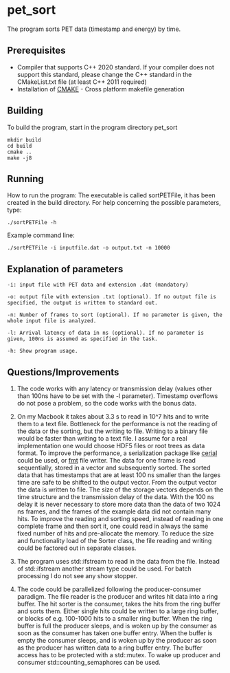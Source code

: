 
# pet_sort

The program sorts PET data (timestamp and energy) by time. 

## Prerequisites
- Compiler that supports C++ 2020 standard. If your compiler does not support this standard, please change the C++ standard in the CMakeList.txt file (at least C++ 2011 required)
- Installation of [CMAKE](https://cmake.org/) - Cross platform makefile generation

## Building

To build the program, start in the program directory pet_sort
```
mkdir build
cd build
cmake ..
make -j8
```

## Running
How to run the program:
The executable is called sortPETFile, it has been created in the build directory. For help concerning the possible parameters, type:
```
./sortPETFile -h
```

Example command line:
```
./sortPETFile -i inputfile.dat -o output.txt -n 10000
```

## Explanation of parameters
  
    -i: input file with PET data and extension .dat (mandatory)
    
    -o: output file with extension .txt (optional). If no output file is specified, the output is written to standard out.

    -n: Number of frames to sort (optional). If no parameter is given, the whole input file is analyzed.

    -l: Arrival latency of data in ns (optional). If no parameter is given, 100ns is assumed as specified in the task.

    -h: Show program usage.

## Questions/Improvements
1. The code works with any latency or transmission delay (values other than 100ns have to be set with the -l parameter). Timestamp overflows do not pose a problem, so the code works with the bonus data. 

2. On my Macbook it takes about 3.3 s to read in 10^7 hits and to write them to a text file. Bottleneck for the performance is not the reading of the data or the sorting, but the writing to file. Writing to a binary file would be faster than writing to a text file. I assume for a real implementation one would choose HDF5 files or root trees as data format. To improve the performance, a serialization package like [cerial](https://uscilab.github.io/cereal/serialization_functions.html) could be used, or [fmt]( https://github.com/fmtlib/fmt) file writer. The data for one frame is read sequentially, stored in a vector and subsequently sorted. The sorted data that has timestamps that are at least 100 ns smaller than the larges time are safe to be shifted to the output vector. From the output vector the data is written to file. The size of the storage vectors depends on the time structure and the transmission delay of the data. With the 100 ns delay it is never necessary to store more data than the data of two 1024 ns frames, and the frames of the example data did not contain many hits. To improve the reading and sorting speed, instead of reading in one complete frame and then sort it, one could read in always the same fixed number of hits and pre-allocate the memory. To reduce the size and functionality load of the Sorter class, the file reading and writing could be factored out in separate classes.

3. The program uses std::ifstream to read in the data from the file. Instead of std::ifstream another stream type could be used. For batch processing I do not see any show stopper.

4. The code could be parallelized following the producer-consumer paradigm. The file reader is the producer and writes hit data into a ring buffer. The hit sorter is the consumer, takes the hits from the ring buffer and sorts them. Either single hits could be written to a large ring buffer, or blocks of e.g. 100-1000 hits to a smaller ring buffer. When the ring buffer is full the producer sleeps, and is woken up by the consumer as soon as the consumer has taken one buffer entry. When the buffer is empty the consumer sleeps, and is woken up by the producer as soon as the producer has written data to a ring buffer entry. The buffer access has to be protected with a std::mutex. To wake up producer and consumer std::counting_semaphores can be used.